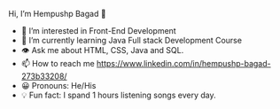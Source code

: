   Hi, I’m Hempushp Bagad 👋


- 👀 I’m interested in Front-End Development
- 🌱 I’m currently learning Java Full stack Development Course
- 👁  Ask me about HTML, CSS, Java and SQL.
- 📫 How to reach me https://www.linkedin.com/in/hempushp-bagad-273b33208/
- 😀  Pronouns: He/His
- 💡  Fun fact: I spand 1 hours listening songs every day.


